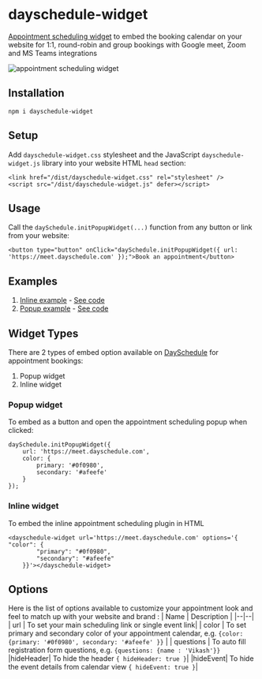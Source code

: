 # dayschedule-widget
[Appointment scheduling widget](https://dayschedule.com/widget) to embed the booking calendar on your website for 1:1, round-robin and group bookings with Google meet, Zoom and MS Teams integrations

![appointment scheduling widget](https://user-images.githubusercontent.com/6106479/212533356-d9a9e6fe-733f-48f4-a047-d8b9079f1813.png)


## Installation
```
npm i dayschedule-widget
```

## Setup
Add `dayschedule-widget.css` stylesheet and the JavaScript `dayschedule-widget.js` library into your website HTML `head` section:

```
<link href="/dist/dayschedule-widget.css" rel="stylesheet" />
<script src="/dist/dayschedule-widget.js" defer></script>
```

## Usage
Call the `daySchedule.initPopupWidget(...)` function from any button or link from your website:
```
<button type="button" onClick="daySchedule.initPopupWidget({ url: 'https://meet.dayschedule.com' });">Book an appointment</button>
```
## Examples

1. [Inline example](https://dayschedule.github.io/dayschedule-widget/examples/inline.html) - [See code](/examples/inline.html)
2. [Popup example](https://dayschedule.github.io/dayschedule-widget/examples/popup.html) - [See code](/examples/popup.html)

## Widget Types
There are 2 types of embed option available on [DaySchedule](https://dayschedule.com/) for appointment bookings:
1. Popup widget
2. Inline widget

### Popup widget
To embed as a button and open the appointment scheduling popup when clicked: 
```
daySchedule.initPopupWidget({
	url: 'https://meet.dayschedule.com',
	color: {
		primary: '#0f0980',
		secondary: '#afeefe'
	}
});
```

### Inline widget
To embed the inline appointment scheduling plugin in HTML
```
<dayschedule-widget url='https://meet.dayschedule.com' options='{ "color": {
        "primary": "#0f0980",
        "secondary": "#afeefe"
    }}'></dayschedule-widget>
```

## Options
Here is the list of options available to customize your appointment look and feel to match up with your website and brand :
| Name | Description |
|--|--|
| url | To set your main scheduling link or single event link|
| color | To set primary and secondary color of your appointment calendar, e.g. `{color: {primary: '#0f0980', secondary: '#afeefe' }}`  |
| questions | To auto fill registration form questions, e.g. `{questions: {name : 'Vikash'}}`
|hideHeader| To hide the header `{ hideHeader: true }`|
|hideEvent| To hide the event details from calendar view `{ hideEvent: true }`|

